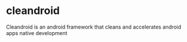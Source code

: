 # cleandroid
Cleandroid is an android framework that cleans and accelerates android apps native development
